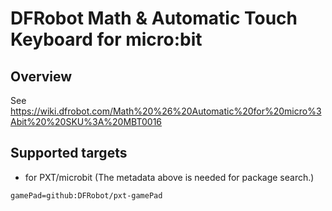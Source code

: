 # DFRobot Math & Automatic Touch Keyboard for micro:bit

## Overview

See https://wiki.dfrobot.com/Math%20%26%20Automatic%20for%20micro%3Abit%20%20SKU%3A%20MBT0016

## Supported targets

* for PXT/microbit
(The metadata above is needed for package search.)
```package
gamePad=github:DFRobot/pxt-gamePad
```
